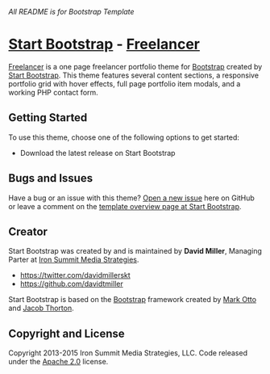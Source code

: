 _All README is for Bootstrap Template_

# [Start Bootstrap](http://startbootstrap.com/) - [Freelancer](http://startbootstrap.com/template-overviews/freelancer/)

[Freelancer](http://startbootstrap.com/template-overviews/freelancer/) is a one page freelancer portfolio theme for [Bootstrap](http://getbootstrap.com/) created by [Start Bootstrap](http://startbootstrap.com/). This theme features several content sections, a responsive portfolio grid with hover effects, full page portfolio item modals, and a working PHP contact form.

## Getting Started

To use this theme, choose one of the following options to get started:
* Download the latest release on Start Bootstrap

## Bugs and Issues

Have a bug or an issue with this theme? [Open a new issue](https://github.com/IronSummitMedia/startbootstrap-freelancer/issues) here on GitHub or leave a comment on the [template overview page at Start Bootstrap](http://startbootstrap.com/template-overviews/freelancer/).

## Creator

Start Bootstrap was created by and is maintained by **David Miller**, Managing Parter at [Iron Summit Media Strategies](http://www.ironsummitmedia.com/).

* https://twitter.com/davidmillerskt
* https://github.com/davidtmiller

Start Bootstrap is based on the [Bootstrap](http://getbootstrap.com/) framework created by [Mark Otto](https://twitter.com/mdo) and [Jacob Thorton](https://twitter.com/fat).

## Copyright and License

Copyright 2013-2015 Iron Summit Media Strategies, LLC. Code released under the [Apache 2.0](https://github.com/IronSummitMedia/startbootstrap-freelancer/blob/gh-pages/LICENSE) license.
